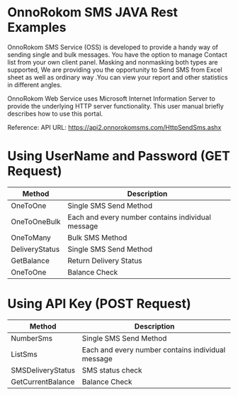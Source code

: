 # OnnoRokom SMS JAVA Rest Examples
OnnoRokom SMS Service (OSS) is developed to provide a handy way of sending single and bulk messages. You have the option to manage Contact list from your own client panel. Masking and nonmasking both types are supported, We are providing you the opportunity to Send SMS from Excel sheet as well as ordinary way .You can view your report and other statistics in different angles.      
   
OnnoRokom Web Service uses Microsoft Internet Information Server to provide the underlying HTTP server functionality.
This user manual briefly describes how to use this portal.   
 
Reference:
API URL: https://api2.onnorokomsms.com/HttpSendSms.ashx

# Using UserName and Password (GET Request)
Method | Description
--- | ---
OneToOne | Single SMS Send Method
OneToOneBulk | Each and every number contains individual message
OneToMany | Bulk SMS Method
DeliveryStatus | Single SMS Send Method
GetBalance | Return Delivery Status
OneToOne | Balance Check

# Using API Key (POST Request)
Method | Description
--- | ---
NumberSms | Single SMS Send Method
ListSms | Each and every number contains individual message
SMSDeliveryStatus | SMS status check
GetCurrentBalance | Balance Check
